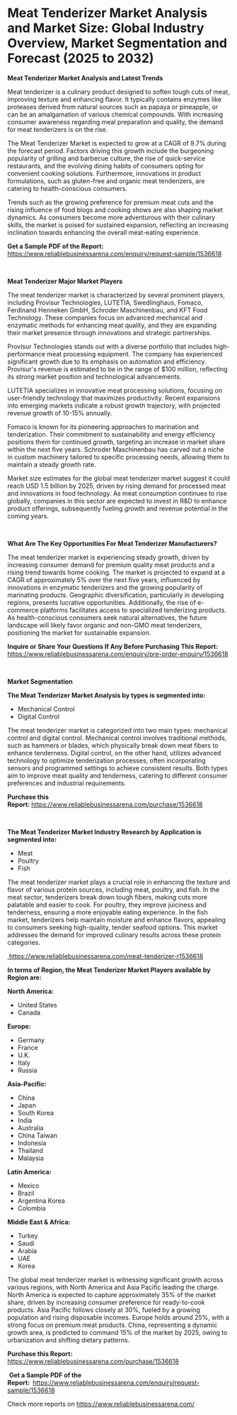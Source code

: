 <p><h1>Meat Tenderizer Market Analysis and Market Size: Global Industry Overview, Market Segmentation and Forecast (2025 to 2032)</h1></p><p><strong>Meat Tenderizer Market Analysis and Latest Trends</strong></p>
<p><p>Meat tenderizer is a culinary product designed to soften tough cuts of meat, improving texture and enhancing flavor. It typically contains enzymes like proteases derived from natural sources such as papaya or pineapple, or can be an amalgamation of various chemical compounds. With increasing consumer awareness regarding meal preparation and quality, the demand for meat tenderizers is on the rise.</p><p>The Meat Tenderizer Market is expected to grow at a CAGR of 9.7% during the forecast period. Factors driving this growth include the burgeoning popularity of grilling and barbecue culture, the rise of quick-service restaurants, and the evolving dining habits of consumers opting for convenient cooking solutions. Furthermore, innovations in product formulations, such as gluten-free and organic meat tenderizers, are catering to health-conscious consumers.</p><p>Trends such as the growing preference for premium meat cuts and the rising influence of food blogs and cooking shows are also shaping market dynamics. As consumers become more adventurous with their culinary skills, the market is poised for sustained expansion, reflecting an increasing inclination towards enhancing the overall meat-eating experience.</p></p>
<p><strong>Get a Sample PDF of the Report:&nbsp;</strong> <a href="https://www.reliablebusinessarena.com/enquiry/request-sample/1536618?utm_campaign=3566&utm_medium=2&utm_source=Github&utm_content=ia&utm_term=11042025&utm_id=meat-tenderizer">https://www.reliablebusinessarena.com/enquiry/request-sample/1536618</a></p>
<p>&nbsp;</p>
<p><strong>Meat Tenderizer Major Market Players</strong></p>
<p><p>The meat tenderizer market is characterized by several prominent players, including Provisur Technologies, LUTETIA, Swedlinghaus, Fomaco, Ferdinand Henneken GmbH, Schroder Maschinenbau, and KFT Food Technology. These companies focus on advanced mechanical and enzymatic methods for enhancing meat quality, and they are expanding their market presence through innovations and strategic partnerships.</p><p>Provisur Technologies stands out with a diverse portfolio that includes high-performance meat processing equipment. The company has experienced significant growth due to its emphasis on automation and efficiency. Provisur's revenue is estimated to be in the range of $100 million, reflecting its strong market position and technological advancements.</p><p>LUTETIA specializes in innovative meat processing solutions, focusing on user-friendly technology that maximizes productivity. Recent expansions into emerging markets indicate a robust growth trajectory, with projected revenue growth of 10-15% annually.</p><p>Fomaco is known for its pioneering approaches to marination and tenderization. Their commitment to sustainability and energy efficiency positions them for continued growth, targeting an increase in market share within the next five years. Schroder Maschinenbau has carved out a niche in custom machinery tailored to specific processing needs, allowing them to maintain a steady growth rate.</p><p>Market size estimates for the global meat tenderizer market suggest it could reach USD 1.5 billion by 2025, driven by rising demand for processed meat and innovations in food technology. As meat consumption continues to rise globally, companies in this sector are expected to invest in R&D to enhance product offerings, subsequently fueling growth and revenue potential in the coming years.</p></p>
<p>&nbsp;</p>
<p><strong>What Are The Key Opportunities For Meat Tenderizer Manufacturers?</strong></p>
<p><p>The meat tenderizer market is experiencing steady growth, driven by increasing consumer demand for premium quality meat products and a rising trend towards home cooking. The market is projected to expand at a CAGR of approximately 5% over the next five years, influenced by innovations in enzymatic tenderizers and the growing popularity of marinating products. Geographic diversification, particularly in developing regions, presents lucrative opportunities. Additionally, the rise of e-commerce platforms facilitates access to specialized tenderizing products. As health-conscious consumers seek natural alternatives, the future landscape will likely favor organic and non-GMO meat tenderizers, positioning the market for sustainable expansion.</p></p>
<p><strong>Inquire or Share Your Questions If Any Before Purchasing This Report:</strong> <a href="https://www.reliablebusinessarena.com/enquiry/pre-order-enquiry/1536618?utm_campaign=3566&utm_medium=2&utm_source=Github&utm_content=ia&utm_term=11042025&utm_id=meat-tenderizer">https://www.reliablebusinessarena.com/enquiry/pre-order-enquiry/1536618</a></p>
<p>&nbsp;</p>
<p><strong>Market Segmentation</strong></p>
<p><strong>The Meat Tenderizer Market Analysis by types is segmented into:</strong></p>
<p><ul><li>Mechanical Control</li><li>Digital Control</li></ul></p>
<p><p>The meat tenderizer market is categorized into two main types: mechanical control and digital control. Mechanical control involves traditional methods, such as hammers or blades, which physically break down meat fibers to enhance tenderness. Digital control, on the other hand, utilizes advanced technology to optimize tenderization processes, often incorporating sensors and programmed settings to achieve consistent results. Both types aim to improve meat quality and tenderness, catering to different consumer preferences and industrial requirements.</p></p>
<p><strong>Purchase this Report:&nbsp;</strong><a href="https://www.reliablebusinessarena.com/purchase/1536618?utm_campaign=3566&utm_medium=2&utm_source=Github&utm_content=ia&utm_term=11042025&utm_id=meat-tenderizer">https://www.reliablebusinessarena.com/purchase/1536618</a></p>
<p>&nbsp;</p>
<p><strong>The Meat Tenderizer Market Industry Research by Application is segmented into:</strong></p>
<p><ul><li>Meat</li><li>Poultry</li><li>Fish</li></ul></p>
<p><p>The meat tenderizer market plays a crucial role in enhancing the texture and flavor of various protein sources, including meat, poultry, and fish. In the meat sector, tenderizers break down tough fibers, making cuts more palatable and easier to cook. For poultry, they improve juiciness and tenderness, ensuring a more enjoyable eating experience. In the fish market, tenderizers help maintain moisture and enhance flavors, appealing to consumers seeking high-quality, tender seafood options. This market addresses the demand for improved culinary results across these protein categories.</p></p>
<p><a href="https://www.reliablebusinessarena.com/meat-tenderizer-r1536618?utm_campaign=3566&utm_medium=2&utm_source=Github&utm_content=ia&utm_term=11042025&utm_id=meat-tenderizer">&nbsp;https://www.reliablebusinessarena.com/meat-tenderizer-r1536618</a></p>
<p><strong>In terms of Region, the Meat Tenderizer Market Players available by Region are:</strong></p>
<p>
    <p> <strong> North America: </strong>
        <ul>
            <li>United States</li>
            <li>Canada</li>
        </ul>
        </p> 
    <p> <strong> Europe: </strong>
        <ul>
            <li>Germany</li>
            <li>France</li>
            <li>U.K.</li>
            <li>Italy</li>
            <li>Russia</li>
        </ul>
        </p> 
    <p> <strong> Asia-Pacific: </strong>
        <ul>
            <li>China</li>
            <li>Japan</li>
            <li>South Korea</li>
            <li>India</li>
            <li>Australia</li>
            <li>China Taiwan</li>
            <li>Indonesia</li>
            <li>Thailand</li>
            <li>Malaysia</li>
        </ul>
        </p> 
    <p> <strong> Latin America: </strong>
        <ul>
            <li>Mexico</li>
            <li>Brazil</li>
            <li>Argentina Korea</li>
            <li>Colombia</li>
        </ul>
        </p> 
    <p> <strong> Middle East & Africa: </strong>
        <ul>
            <li>Turkey</li>
            <li>Saudi</li>
            <li>Arabia</li>
            <li>UAE</li>
            <li>Korea</li>
        </ul>
    </p>
    </p>
<p><p>The global meat tenderizer market is witnessing significant growth across various regions, with North America and Asia Pacific leading the charge. North America is expected to capture approximately 35% of the market share, driven by increasing consumer preference for ready-to-cook products. Asia Pacific follows closely at 30%, fueled by a growing population and rising disposable incomes. Europe holds around 25%, with a strong focus on premium meat products. China, representing a dynamic growth area, is predicted to command 15% of the market by 2025, owing to urbanization and shifting dietary patterns.</p></p>
<p><strong>Purchase this Report: </strong><a href="https://www.reliablebusinessarena.com/purchase/1536618?utm_campaign=3566&utm_medium=2&utm_source=Github&utm_content=ia&utm_term=11042025&utm_id=meat-tenderizer">https://www.reliablebusinessarena.com/purchase/1536618</a></p>
<p>&nbsp;<strong>Get a Sample PDF of the Report:&nbsp;&nbsp;</strong><a href="https://www.reliablebusinessarena.com/enquiry/request-sample/1536618?utm_campaign=3566&utm_medium=2&utm_source=Github&utm_content=ia&utm_term=11042025&utm_id=meat-tenderizer">https://www.reliablebusinessarena.com/enquiry/request-sample/1536618</a></p>
<p><strong></strong></p>
<p>Check more reports on <a href="https://www.reliablebusinessarena.com/?utm_campaign=3566&utm_medium=2&utm_source=Github&utm_content=ia&utm_term=11042025&utm_id=meat-tenderizer">https://www.reliablebusinessarena.com/</a></p>